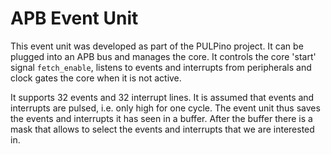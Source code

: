 # APB Event Unit

This event unit was developed as part of the PULPino project. It can be plugged
into an APB bus and manages the core. It controls the core 'start' signal
`fetch_enable`, listens to events and interrupts from peripherals and clock
gates the core when it is not active.

It supports 32 events and 32 interrupt lines. It is assumed that events and
interrupts are pulsed, i.e. only high for one cycle. The event unit thus saves
the events and interrupts it has seen in a buffer. After the buffer there is a
mask that allows to select the events and interrupts that we are interested in.

